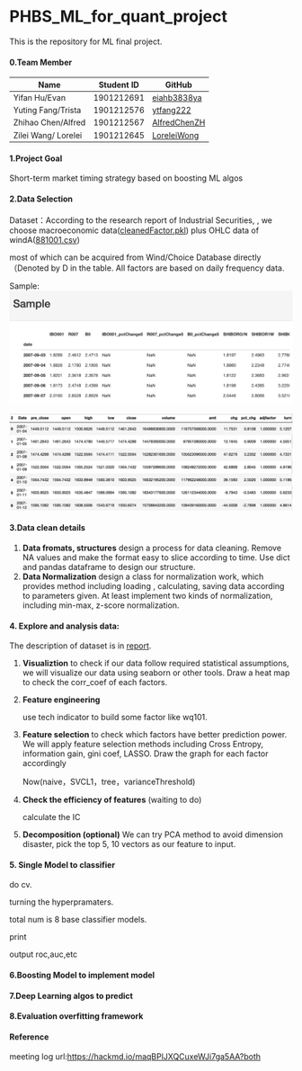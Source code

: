 # PHBS_ML_for_quant_project
This is the repository for ML final project.

#### 0.Team Member

| Name                | Student ID | GitHub                                          |
| ------------------- | ---------- | ----------------------------------------------- |
| Yifan Hu/Evan       | 1901212691 | [eiahb3838ya](https://github.com/eiahb3838ya)   |
| Yuting Fang/Trista  | 1901212576 | [ytfang222](https://github.com/ytfang222)       |
| Zhihao Chen/Alfred  | 1901212567 | [AlfredChenZH](https://github.com/AlfredChenZH) |
| Zilei Wang/ Lorelei | 1901212645 | [LoreleiWong](https://github.com/LoreleiWong)   |

#### 1.Project Goal

Short-term market timing strategy based on boosting ML algos

#### 2.Data Selection

Dataset：According to the research report of Industrial Securities, , we choose macroeconomic data([cleanedFactor.pkl](data/cleanedFactor.pkl)) plus OHLC data of windA([881001.csv](data/881001.csv))

most of which can be acquired from Wind/Choice Database directly（Denoted by D in the table. All factors are based on daily frequency data.

Sample:
![images](data/features.png)

![images](data/price.png)

#### 3.Data clean details

1. **Data fromats, structures**﻿
   ﻿design a process for data cleaning. Remove NA values and make the format easy to slice according to time. Use dict and pandas dataframe to design our structure.
2. **Data Normalization**﻿
   ﻿design a class for normalization work, which provides method including loading , calculating, saving data according to parameters given. At least implement two kinds of normalization, including min-max, z-score normalization.

#### 4. Explore and analysis data:

The description of dataset is in [report](data/report.html).

1. **Visualiztion**﻿
   ﻿to check if our data follow required statistical assumptions, we will visualize our data using seaborn or other tools. Draw a heat map to check the corr_coef of each factors. 

2. **Feature engineering**

   use tech indicator to build some factor like wq101.

3. **Feature selection**﻿
   ﻿to check which factors have better prediction power. We will apply feature selection methods including Cross Entropy, information gain, gini coef, LASSO. Draw the graph for each factor accordingly 

   Now(naive，SVCL1，tree，varianceThreshold)

4. **Check the efficiency of features** (waiting to do)

   calculate the IC

5. **Decomposition (optional)**﻿
   ﻿We can try PCA method to avoid dimension disaster, pick the top 5, 10 vectors as our feature to input.

#### 5. Single Model to classifier

do cv.

turning the hyperpramaters.

total num is  8 base classifier models.

print 

output roc,auc,etc

#### 6.Boosting Model to implement model



#### 7.Deep Learning algos to predict



#### 8.Evaluation overfitting framework



#### Reference



meeting log url:https://hackmd.io/maqBPlJXQCuxeWJi7ga5AA?both
